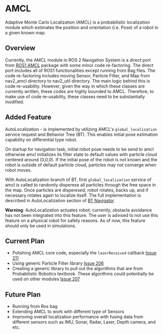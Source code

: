 # AMCL
Adaptive Monte Carlo Localization (AMCL) is a probabilistic localization module which estimates the position and orientation (i.e. Pose) of a robot in a given known map.

## Overview
Currently, the AMCL module in ROS 2 Navigation System is a direct port from [ROS1 AMCL](http://wiki.ros.org/amcl) package with some minor code re-factoring. The direct port includes all of ROS1 functionalities except running from Bag files. The code re-factoring includes moving Sensor, Particle Filter, and Map from nav2_amcl directory to nav2_util directory. The main logic behind this is code re-usability.  However, given the way in which these classes are currently written, these codes are highly bounded to AMCL.  Therefore, to make use of code re-usability, these classes need to be substantially modified.
## Added Feature
AutoLocalization - is implemented by utilizing AMCL's `global_localization` service request and Behavior Tree (BT).  This enables initial pose estimation capability on differential type robot.

On startup for navigation task, initial robot pose needs to be send to amcl otherwise amcl initializes its filter state to default values with particle cloud centered around (0,0,0). If the initial pose of the robot is not known and the robot is outside of default particle cloud, particles may not converge when robot moves.

With AutoLocalization branch of BT, first `global_localization` service of amcl is called to randomly disperese all particles through the free space in the map. Once particles are disperesed, robot rotates, backs up, and if necessary rotates again to localize itself. The full implementation is described in AutoLocalization section of [BT Navigator](https://github.com/ros-planning/navigation2/blob/master/nav2_bt_navigator/README.md)

**Warning**: AutoLocalization actuates robot; currently, obstacle avoidance has not been integrated into this feature. The user is advised to not use this feature on a physical robot for safety reasons.  As of now, this feature should only be used in simulations. 

## Current Plan
* Polishing AMCL core code, especially the `laserReceived` callback [Issue 211](https://github.com/ros-planning/navigation2/issues/211)
* Using generic Particle Filter library [Issue 206](https://github.com/ros-planning/navigation2/issues/206)
* Creating a generic library to pull out the algorithms that are from Probabilistic Robotics textbook.  These algorithms could potentially be used on other modules [Issue 207](https://github.com/ros-planning/navigation2/issues/207)

## Future Plan
* Running from Ros bag 
* Extending AMCL to work with different type of Sensors
* Improving overall localization performance with fusing data from different sensors such as IMU, Sonar, Radar, Laser, Depth camera, and etc.

